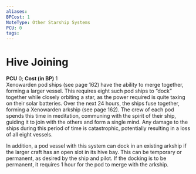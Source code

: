 ```yaml
---
aliases: 
BPCost: 1
NoteType: Other Starship Systems
PCU: 0
tags: 
---
```


# Hive Joining

**PCU** 0; **Cost (in BP)** 1  
Xenowarden pod ships (see page 162) have the ability to merge together, forming a larger vessel. This requires eight such pod ships to “dock” together while closely orbiting a star, as the power required is quite taxing on their solar batteries. Over the next 24 hours, the ships fuse together, forming a Xenowarden arkship (see page 162). The crew of each pod spends this time in meditation, communing with the spirit of their ship, guiding it to join with the others and form a single mind. Any damage to the ships during this period of time is catastrophic, potentially resulting in a loss of all eight vessels.  
  
In addition, a pod vessel with this system can dock in an existing arkship if the larger craft has an open slot in its hive bay. This can be temporary or permanent, as desired by the ship and pilot. If the docking is to be permanent, it requires 1 hour for the pod to merge with the arkship.